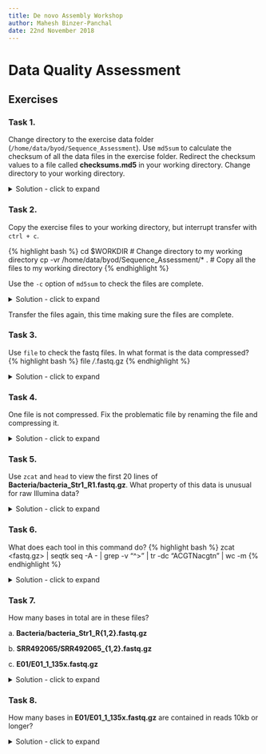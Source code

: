 ```yaml
---
title: De novo Assembly Workshop
author: Mahesh Binzer-Panchal
date: 22nd November 2018
---
```


# Data Quality Assessment

## Exercises

### Task 1.

Change directory to the exercise data folder (`/home/data/byod/Sequence_Assessment`). Use `md5sum` to calculate the checksum of all the data files in the exercise folder. Redirect the checksum values to a file called **checksums.md5** in your working directory. Change directory to your working directory.

<details>
<summary> Solution - click to expand </summary>
Simple solution:

{% highlight bash %}
# Change to working directory
cd /home/data/byod/Sequence_Assessment/
# Check contents of folder
ls -R
# Use the **relative** paths of the files with md5sum and redirect STDOUT to a file in your working directory
md5sum */* > "$WORKDIR/checksums.md5"
{% endhighlight %}

Advanced solution (this is a more generally applicable solution):

{% highlight bash %}
cd /home/data/byod/Sequence_Assessment/
# Get the **relative** paths of the files and use md5sum. Redirect the output to a file and screen
find -type "f" -exec md5sum {} \; | tee $WORKDIR/checksums.md5 # redirected output
{% endhighlight %}

</details>

### Task 2.

Copy the exercise files to your working directory, but interrupt transfer with `ctrl + c`.

{% highlight bash %}
cd $WORKDIR # Change directory to my working directory
cp -vr /home/data/byod/Sequence_Assessment/* . # Copy all the files to my working directory
{% endhighlight %}

Use the `-c` option of `md5sum` to check the files are complete.

<details>
<summary> Solution - click to expand </summary>

{% highlight bash %}
md5sum -c checksums.md5
{% endhighlight %}

</details>


Transfer the files again, this time making sure the files are complete.

### Task 3. 

Use `file` to check the fastq files. In what format is the data compressed?
{% highlight bash %}
file */*.fastq.gz
{% endhighlight %}

<details>
<summary> Solution - click to expand </summary>

All the fastq files are gzip compressed except one, which is in ascii text.

</details>

### Task 4. 

One file is not compressed. Fix the problematic file by renaming the file and compressing it.

<details>
<summary> Solution - click to expand </summary>

Bacteria/bacteria_Str2_R1.fastq.gz: ASCII text is the problematic file.

{% highlight bash %}
mv Bacteria/bacteria_Str2_R1.fastq.gz Bacteria/bacteria_Str2_R1.fastq  # Correct the filename to indicate it is not compressed
gzip Bacteria/bacteria_Str2_R1.fastq                                   # Recompress the file.
{% endhighlight %}

</details>

### Task 5. 

Use `zcat` and `head` to view the first 20 lines of **Bacteria/bacteria_Str1_R1.fastq.gz**. What property of this data is
unusual for raw Illumina data?

<details>
<summary> Solution - click to expand </summary>

{% highlight bash %}
zcat Bacteria/bacteria_Str1_R1.fastq.gz | head -n 20
{% endhighlight %}

The property that is unusual is the read length. Unprocessed Illumina data contain fixed-length reads, i.e.
every read is the same length. This data has been preprocessed.

</details>

### Task 6. 

What does each tool in this command do?
{% highlight bash %}
zcat <fastq.gz> | seqtk seq -A - | grep -v “^>” | tr -dc “ACGTNacgtn” | wc -m
{% endhighlight %}

<details>
<summary> Solution - click to expand </summary>

{% highlight bash %}
zcat <fastq.gz >     # concatenates compressed files to one output stream
seqtk seq -A -       # seqtk is a toolkit for manipulating sequence data. The -A converts input to fasta output.
grep -v "^>"         # grep searches for lines beginning (^) with the string > and excludes them (-v).
tr -dc "ACGTNacgtn"  # tr translates characters from one set to another. The -dc deletes characters not in the "ACGTNacgtn" set.
wc -m                # wc is the word count tool. wc -m counts characters.
{% endhighlight %}

</details>

### Task 7. 

How many bases in total are in these files?

  a. **Bacteria/bacteria_Str1_R{1,2}.fastq.gz**
  
  b. **SRR492065/SRR492065_{1,2}.fastq.gz**

  c. **E01/E01_1_135x.fastq.gz**

<details>
<summary> Solution - click to expand </summary>
<div markdown="1">

**Bacteria/bacteria_Str1_R{1,2}.fastq.gz**

{% highlight bash %}
zcat Bacteria/bacteria_Str1_R{1,2}.fastq.gz | seqtk seq -A - | grep -v "^>" | tr -dc "ACGTNacgtn" | wc -m
{% endhighlight %}

225890464 (nucleotides)

**SRR492065/SRR492065_{1,2}.fastq.gz**

{% highlight bash %}
zcat SRR492065/SRR492065_{1,2}.fastq.gz | seqtk seq -A - | grep -v "^>" | tr -dc "ACGTNacgtn" | wc -m
{% endhighlight %}

1070871200 (nucleotides)

**E01/E01_1_135x.fastq.gz**

{% highlight bash %}
zcat E01/E01_1_135x.fastq.gz | seqtk seq -A - | grep -v "^>" | tr -dc "ACGTNacgtn" | wc -m
{% endhighlight %}

748508257 (nucleotides)

</div>
</details>

### Task 8.

How many bases in **E01/E01_1_135x.fastq.gz** are contained in reads 10kb or longer?

<details>
<summary> Solution - click to expand </summary>
<div markdown="1">

The `-L <int>` option in `seqtk` drops sequences smaller than `<int>` bases.

{% highlight bash %}
zcat E01/E01_1_135x.fastq.gz | seqtk seq -A -L 10000 - | grep -v "^>" | tr -dc "ACGTNacgtn" | wc -m
{% endhighlight %}

510546313 (nucleotides)

</div>
</details>

